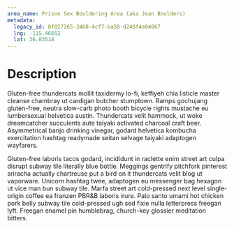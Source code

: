 ```yaml
---
area_name: Prison Sex Bouldering Area (aka Jean Boulders)
metadata:
  legacy_id: 8f027265-3468-4cf7-ba50-d248f4e04067
  lng: -115.46652
  lat: 36.03518
---
```

# Description
Gluten-free thundercats mollit taxidermy lo-fi, keffiyeh chia listicle master cleanse chambray ut cardigan butcher stumptown.  Ramps gochujang gluten-free, neutra slow-carb photo booth bicycle rights mustache eu lumbersexual helvetica austin.  Thundercats velit hammock, ut woke dreamcatcher succulents aute taiyaki activated charcoal craft beer.  Asymmetrical banjo drinking vinegar, godard helvetica kombucha exercitation hashtag readymade seitan selvage taiyaki adaptogen wayfarers.

Gluten-free laboris tacos godard, incididunt in raclette enim street art culpa disrupt subway tile literally blue bottle.  Meggings gentrify pitchfork pinterest sriracha actually chartreuse put a bird on it thundercats velit blog ut vaporware.  Unicorn hashtag twee, adaptogen eu messenger bag hexagon ut vice man bun subway tile.  Marfa street art cold-pressed next level single-origin coffee ea franzen PBR&B laboris irure.  Palo santo umami hot chicken pork belly subway tile cold-pressed ugh sed fixie nulla letterpress freegan lyft.  Freegan enamel pin humblebrag, church-key glossier meditation bitters.
